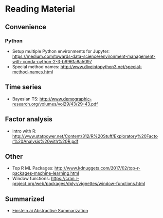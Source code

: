# Reading Material

## Convenience

### Python

- Setup multiple Python environments for Jupyter: https://medium.com/towards-data-science/environment-management-with-conda-python-2-3-b9961a8a5097
- Special method names: http://www.diveintopython3.net/special-method-names.html

## Time series

- Bayesian TS: http://www.demographic-research.org/volumes/vol29/43/29-43.pdf

## Factor analysis

- Intro with R: http://www.statpower.net/Content/312/R%20Stuff/Exploratory%20Factor%20Analysis%20with%20R.pdf

## Other

- Top R ML Packages: http://www.kdnuggets.com/2017/02/top-r-packages-machine-learning.html
- Window functions: https://cran.r-project.org/web/packages/dplyr/vignettes/window-functions.html

## Summarized

- [Einstein.ai Abstractive Summarization](https://github.com/dkuostat/Reading-Material/blob/master/arXiv-1705-04304%20summary.txt)
